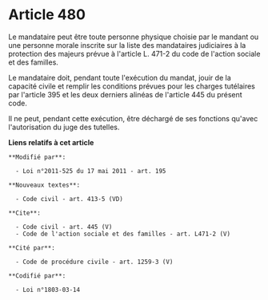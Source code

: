 # Article 480

Le mandataire peut être toute personne physique choisie par le mandant ou une personne morale inscrite sur la liste des
mandataires judiciaires à la protection des majeurs prévue à l'article L. 471-2 du code de l'action sociale et des familles. 

Le mandataire doit, pendant toute l'exécution du mandat, jouir de la capacité civile et remplir les conditions prévues pour
les charges tutélaires par l'article 395 et les deux derniers alinéas de l'article 445 du présent code. 

Il ne peut, pendant cette exécution, être déchargé de ses fonctions qu'avec l'autorisation du juge des tutelles.

**Liens relatifs à cet article**

	**Modifié par**:

	  - Loi n°2011-525 du 17 mai 2011 - art. 195

	**Nouveaux textes**:

	  - Code civil - art. 413-5 (VD)

	**Cite**:

	  - Code civil - art. 445 (V)
	  - Code de l'action sociale et des familles - art. L471-2 (V)

	**Cité par**:

	  - Code de procédure civile - art. 1259-3 (V)

	**Codifié par**:

	  - Loi n°1803-03-14
